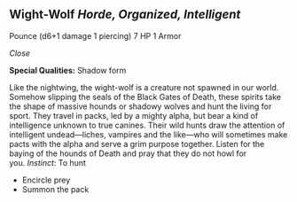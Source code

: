 ## Wight-Wolf _Horde, Organized, Intelligent_

Pounce (d6+1 damage 1 piercing) 7 HP 1 Armor

_Close_

**Special Qualities:** Shadow form

Like the nightwing, the wight-wolf is a creature not spawned in our world. Somehow slipping the seals of the Black Gates of Death, these spirits take the shape of massive hounds or shadowy wolves and hunt the living for sport. They travel in packs, led by a mighty alpha, but bear a kind of intelligence unknown to true canines. Their wild hunts draw the attention of intelligent undead—liches, vampires and the like—who will sometimes make pacts with the alpha and serve a grim purpose together. Listen for the baying of the hounds of Death and pray that they do not howl for you. _Instinct_: To hunt

-   Encircle prey
-   Summon the pack
